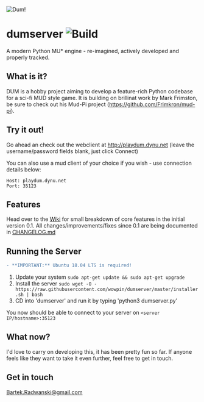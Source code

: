 ![Dum!](docs/logo.png)
# dumserver ![Build](https://img.shields.io/badge/build-0.5.3-green.svg)
A modern Python MU* engine - re-imagined, actively developed and properly tracked.

## What is it?
DUM is a hobby project aiming to develop a feature-rich Python codebase for a sci-fi MUD style game. It is building on brillinat work by Mark Frimston, be sure to check out his Mud-Pi project (https://github.com/Frimkron/mud-pi).

## Try it out!
Go ahead an check out the webclient at http://playdum.dynu.net (leave the username/password fields blank, just click Connect)

You can also use a mud client of your choice if you wish - use connection details below:

```
Host: playdum.dynu.net
Port: 35123
```

## Features
Head over to the [Wiki](http://dumengine.wikidot.com/dum-v0-1-feature-summary) for small breakdown of core features in the initial version 0.1. All changes/improvements/fixes since 0.1 are being documented in [CHANGELOG.md](CHANGELOG.md)

## Running the Server
```diff
- **IMPORTANT:** Ubuntu 18.04 LTS is required!
```
1. Update your system `sudo apt-get update && sudo apt-get upgrade`
2. Install the server `sudo wget -O - https://raw.githubusercontent.com/wowpin/dumserver/master/installer.sh | bash`
3. CD into 'dumserver' and run it by typing 'python3 dumserver.py'

You now should be able to connect to your server on `<server IP/hostname>:35123`

## What now?
I'd love to carry on developing this, it has been pretty fun so far. If anyone feels like they want to take it even further, feel free to get in touch.

## Get in touch
Bartek.Radwanski@gmail.com
